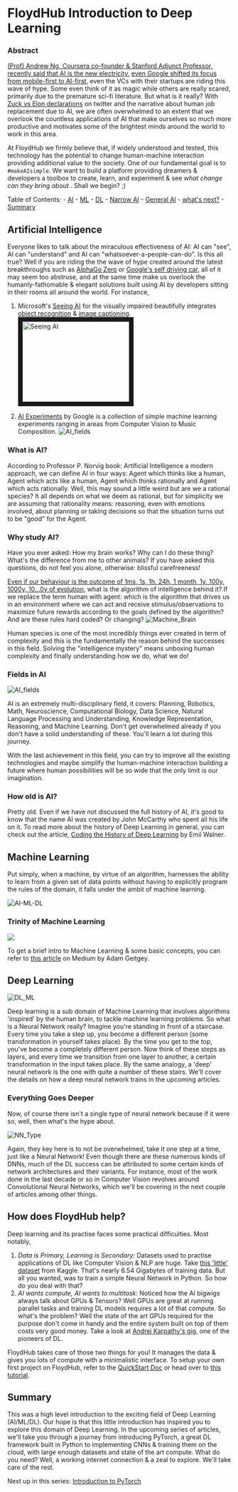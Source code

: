 # FloydHub Introduction to Deep Learning

### Abstract

[(Prof) Andrew Ng, Coursera co-founder & Stanford Adjunct Professor, recently said that AI is the new electricity](https://youtu.be/21EiKfQYZXc), [even Google shifted its focus from mobile-first to AI-first](https://youtu.be/Y2VF8tmLFHw?t=6m50s), even the VCs with their startups are riding this wave of hype. Some even think of it as magic while others are really scared, primarily due to the premature sci-fi literature. But what is it really? With [Zuck vs Elon declarations](https://www.theguardian.com/technology/2017/jul/25/elon-musk-mark-zuckerberg-artificial-intelligence-facebook-tesla) on twitter and the narrative about human job replacement due to AI, we are often overwhelmed to an extent that we overlook the countless applications of AI that make ourselves so much more productive and motivates some of the brightest minds around the world to work in this area.

At FloydHub we firmly believe that, if widely understood and tested, this technology has the potential to change human-machine interaction providing additional value to the society. One of our fundamental goal is to `#makeAIsimple`. We want to build a platform providing dreamers & developers a toolbox to create, learn, and experiment & see *what change can they bring about.*. Shall we begin? ;)

Table of Contents:
	- [AI](#artificial-intelligence)
	- [ML](#machine-learning)
	- [DL](#deep-learning)
	- [Narrow AI](#narrow-ai)
	- [General AI](#general-ai)
	- [what's next?](#)
	- [Summary](#summary)

## Artificial Intelligence

Everyone likes to talk about the miraculous effectiveness of AI: AI can "see", AI can "understand" and AI can "whatsoever-a-people-can-do". Is this all true? Well if you are riding the the wave of hype created around the latest breakthroughs such as [AlphaGo Zero](https://deepmind.com/blog/alphago-zero-learning-scratch/) or [Google's self driving car](https://waymo.com/), all of it may seem too abstruse, and at the same time make us overlook the humanly-fathomable & elegant solutions built using AI by developers sitting in their rooms all around the world. For instance,

1. Microsoft's [Seeing AI](https://www.microsoft.com/en-us/seeing-ai/) for the visually impaired beautifully integrates [object recognition](http://image-net.org/challenges/LSVRC/2017/) & [image captioning](http://cs.stanford.edu/people/karpathy/deepimagesent/).
<a href="http://www.youtube.com/watch?feature=player_embedded&v=bqeQByqf_f8" target="blank"> <img style="float: center;" src="http://img.youtube.com/vi/bqeQByqf_f8/0.jpg" alt="Seeing AI" width="240" height="180" border="10"/></a>

2. [AI Experiments](https://experiments.withgoogle.com/ai) by Google is a collection of simple machine learning experiments ranging in areas from Computer Vision to Music Composition.
![AI_fields](https://github.com/sominwadhwa/sominwadhwa.github.io/blob/master/assets/intro_to_pytorch_series/ai_exp.png?raw=true)

### What is AI?

According to Professor P. Norvig book: Artificial Intelligence a modern approach, we can define AI in four ways: Agent which thinks like a human, Agent which acts like a human, Agent which thinks rationally and Agent which acts rationally. Well, this may sound a little weird but are we a rational species? It all depends on what we deem as rational, but for simplicity we are assuming that rationality means: reasoning, even with emotions involved, about planning or taking decisions so that the situation turns out to be "good" for the Agent.

### Why study AI?
Have you ever asked: How my brain works? Why can I do these thing? What's the difference from me to other animals? If you have asked this questions, do not feel you alone, otherwise: blissful carefreeness!

[Even if our behaviour is the outcome of 1ms, 1s, 1h, 24h, 1 month, 1y, 100y, 1000y, 10...0y of evolution](https://youtu.be/NNnIGh9g6fA), what is the algorithm of intelligence behind it? If we replace the term human with agent: which is the algorithm that drives us in an environment where we can act and receive stimulus/observations to maximize future rewards according to the goals defined by the algorithm? And are these rules hard coded? Or changing?
![Machine_Brain](https://github.com/sominwadhwa/sominwadhwa.github.io/blob/master/assets/intro_to_pytorch_series/ML_def.jpg)

Human species is one of the most incredibly things ever created in term of complexity and this is the fundamentally the reason behind the successes in this field. Solving the "intelligence mystery" means unboxing human complexity and finally understanding how we do, what we do!

### Fields in AI

![AI_fields](https://github.com/sominwadhwa/sominwadhwa.github.io/blob/master/assets/intro_to_pytorch_series/AI.png?raw=true)

AI is an extremely multi-disciplinary field, it covers: Planning, Robotics, Math, Neuroscience, Computational Biology, Data Science, Natural Language Processing and Understanding, Knowledge Representation, Reasoning, and Machine Learning. Don't get overwhelmed already if you don't have a solid understanding of these. You'll learn a lot during this journey.

With the last achievement in this field, you can try to improve all the existing technologies and maybe simplify the human-machine interaction building a future where human possibilities will be so wide that the only limit is our imagination.

### How old is AI?

Pretty old. Even if we have not discussed the full history of AI, it's good to know that the name AI was created by John McCarthy who spent all his life on it. To read more about the history of Deep Learning in general, you can check out the article, [Coding the History of Deep Learning](https://blog.floydhub.com/coding-the-history-of-deep-learning/) by Emil Walner.

## Machine Learning

Put simply, when a machine, by virtue of an algorithm, harnesses the ability to learn from a given set of data points without having to explicitly program the rules of the domain, it falls under the ambit of machine learning.  

![AI-ML-DL](https://blogs.nvidia.com/wp-content/uploads/2016/07/Deep_Learning_Icons_R5_PNG.jpg.png)

### Trinity of Machine Learning

<img style="float: center;" src="https://image.slidesharecdn.com/nextgentalk022015-150211154330-conversion-gate02/95/an-introduction-to-supervised-machine-learning-and-pattern-classification-the-big-picture-8-638.jpg?cb=1423785060">

To get a brief intro to Machine Learning & some basic concepts, you can refer to [this article](https://medium.com/@ageitgey/machine-learning-is-fun-80ea3ec3c471) on Medium by Adam Geitgey.

## Deep Learning
![DL_ML](https://github.com/sominwadhwa/sominwadhwa.github.io/blob/master/assets/intro_to_pytorch_series/ML_DL.png?raw=true)

Deep learning is a sub domain of Machine Learning that involves algorithms 'inspired' by the human brain, to tackle machine learning problems. So what is a Neural Network really? Imagine you're standing in front of a staircase. Every time you take a step up, you become a different person (some transformation in yourself takes place). By the time you get to the top, you've become a completely different person. Now think of these steps as layers, and every time we transition from one layer to another, a certain transformation in the input takes place. By the same analogy, a 'deep' neural network is the one with quite a number of these stairs. We'll cover the details on how a deep neural network trains in the upcoming articles.

### Everything Goes Deeper

Now, of course there isn't a single type of neural network because if it were so, well, then what's the hype about.

![NN_Type](https://github.com/sominwadhwa/sominwadhwa.github.io/blob/master/assets/intro_to_pytorch_series/neuralnetworks.png?raw=true)

Again, they key here is to not be overwhelmed, take it one step at a time, just like a Neural Network! Even though there are these numerous kinds of DNNs, much of the DL success can be attributed to some certain kinds of network architectures and their variants. For instance, most of the work done in the last decade or so in Computer Vision revolves around Convolutional Neural Networks, which we'll be covering in the next couple of articles among other things.

## How does FloydHub help?

Deep learning and its practise faces some practical difficulties. Most notably,
1. *Data is Primary, Learning is Secondary:* Datasets used to practise applications of DL like Computer Vision & NLP are huge. Take [this 'little' dataset](https://www.kaggle.com/c/yelp-restaurant-photo-classification/data) from Kaggle. That's nearly 6.54 Gigabytes of training data. But all you wanted, was to train a simple Neural Network in Python. So how do you deal with that?
2. *AI wants compute, AI wants to multitask:* Noticed how the AI bigwigs always talk about GPUs & Tensors? Well GPUs are great at running parallel tasks and training DL models requires a lot of that compute. So what's the problem? Well the state of the art GPUs required for the purpose don't come in handy and the entire system built on top of them costs very good money. Take a look at [Andrej Karpathy's gig](https://twitter.com/karpathy/status/648256662554341377), one of the pioneers of DL.

FloydHub takes care of those two things for you! It manages the data & gives you lots of compute with a minimalistic interface. To setup your own first project on FloydHub, refer to the [QuickStart Doc](https://docs.floydhub.com/getstarted/quick_start/) or head over to [this tutorial](https://blog.floydhub.com/getting-started-with-deep-learning-on-floydhub/).

## Summary

This was a high level introduction to the exciting field of Deep Learning (AI/ML/DL). Our hope is that this little introduction has inspired you to explore this domain of Deep Learning. In the upcoming series of articles, we'll take you through a journey from introducing PyTorch, a great DL framework built in Python to implementing CNNs & training them on the cloud, with large enough datasets and state of the art compute. What do you need? Well, a working internet connection & a zeal to explore. We'll take care of the rest.

Next up in this series: [Introduction to PyTorch](https://github.com/ReDeiPirati/intro-to-pytorch/blob/sw/beginner/1.PyTorch/PyTorch_intro.md)
